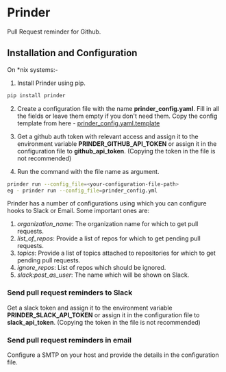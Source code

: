 # Prinder
Pull Request reminder for Github.

## Installation and Configuration
On *nix systems:-

1. Install Prinder using pip. 
```bash
pip install prinder
```
2. Create a configuration file with the name **prinder_config.yaml**. Fill in all the fields or leave them empty if you don't need them. Copy the config template from here - [prinder_config.yaml.template](https://github.com/masterlittle/Prinder/blob/master/prinder_config.yaml.template)

3. Get a github auth token with relevant access and assign it to the environment variable **PRINDER_GITHUB_API_TOKEN** or assign it in the configuration file to **github_api_token**. (Copying the token in the file is not recommended) 

4. Run the command with the file name as argument.
```bash
prinder run --config_file=<your-configuration-file-path>
eg - prinder run --config_file=prinder_config.yml
```
Prinder has a number of configurations using which you can configure hooks to Slack or Email. Some important ones are:

1. *organization_name*: The organization name for which to get pull requests.
2. *list_of_repos*: Provide a list of repos for which to get pending pull requests.
3. *topics*: Provide a list of topics attached to repositories for which to get pending pull requests.
4. *ignore_repos*: List of repos which should be ignored.
5. *slack:post_as_user*: The name which will be shown on Slack.

### Send pull request reminders to Slack
Get a slack token and assign it to the environment variable **PRINDER_SLACK_API_TOKEN** or assign it in the configuration file to **slack_api_token**. (Copying the token in the file is not recommended)

### Send pull request reminders in email
Configure a SMTP on your host and provide the details in the configuration file. 

